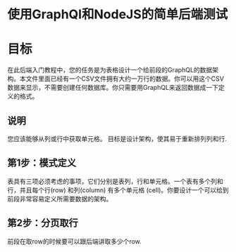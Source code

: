 # 使用GraphQl和NodeJS的简单后端测试

# 目标
在此后端入门教程中，您的任务是为表格设计一个给前段的GraphQL的数据架构。本文件里面已经有一个CSV文件拥有大约一万行的数据。你可以用这个CSV数据来显示，不需要创建任何数据库。你只需要用GraphQL来返回数据成一下定义的格式。

## 说明
您应该能够从列或行中获取单元格。 目标是设计架构，使其易于重新排列列和行. 

## 第1步：模式定义
表具有三项必须考虑的事项，它们分别是表列，行和单元格。一个表有多个列和行，并且每个行(row) 和列(column) 有多个单元格 (cell)。你要设计一个可以给到前段非常容易定义所需要数据的架构。

## 第2步：分页取行
前段在取row的时候要可以跟后端讲取多少个row.
